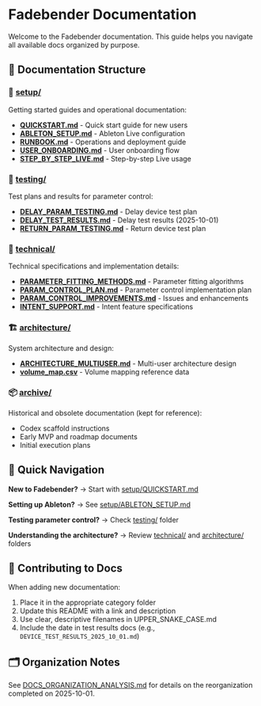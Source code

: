 # Fadebender Documentation

Welcome to the Fadebender documentation. This guide helps you navigate all available docs organized by purpose.

## 📂 Documentation Structure

### 🚀 [setup/](setup/)
Getting started guides and operational documentation:
- **[QUICKSTART.md](setup/QUICKSTART.md)** - Quick start guide for new users
- **[ABLETON_SETUP.md](setup/ABLETON_SETUP.md)** - Ableton Live configuration
- **[RUNBOOK.md](setup/RUNBOOK.md)** - Operations and deployment guide
- **[USER_ONBOARDING.md](setup/USER_ONBOARDING.md)** - User onboarding flow
- **[STEP_BY_STEP_LIVE.md](setup/STEP_BY_STEP_LIVE.md)** - Step-by-step Live usage

### 🧪 [testing/](testing/)
Test plans and results for parameter control:
- **[DELAY_PARAM_TESTING.md](testing/DELAY_PARAM_TESTING.md)** - Delay device test plan
- **[DELAY_TEST_RESULTS.md](testing/DELAY_TEST_RESULTS.md)** - Delay test results (2025-10-01)
- **[RETURN_PARAM_TESTING.md](testing/RETURN_PARAM_TESTING.md)** - Return device test plan

### 🔧 [technical/](technical/)
Technical specifications and implementation details:
- **[PARAMETER_FITTING_METHODS.md](technical/PARAMETER_FITTING_METHODS.md)** - Parameter fitting algorithms
- **[PARAM_CONTROL_PLAN.md](technical/PARAM_CONTROL_PLAN.md)** - Parameter control implementation plan
- **[PARAM_CONTROL_IMPROVEMENTS.md](technical/PARAM_CONTROL_IMPROVEMENTS.md)** - Issues and enhancements
- **[INTENT_SUPPORT.md](technical/INTENT_SUPPORT.md)** - Intent feature specifications

### 🏗️ [architecture/](architecture/)
System architecture and design:
- **[ARCHITECTURE_MULTIUSER.md](architecture/ARCHITECTURE_MULTIUSER.md)** - Multi-user architecture design
- **[volume_map.csv](architecture/volume_map.csv)** - Volume mapping reference data

### 📦 [archive/](archive/)
Historical and obsolete documentation (kept for reference):
- Codex scaffold instructions
- Early MVP and roadmap documents
- Initial execution plans

## 🎯 Quick Navigation

**New to Fadebender?**
→ Start with [setup/QUICKSTART.md](setup/QUICKSTART.md)

**Setting up Ableton?**
→ See [setup/ABLETON_SETUP.md](setup/ABLETON_SETUP.md)

**Testing parameter control?**
→ Check [testing/](testing/) folder

**Understanding the architecture?**
→ Review [technical/](technical/) and [architecture/](architecture/) folders

## 📝 Contributing to Docs

When adding new documentation:
1. Place it in the appropriate category folder
2. Update this README with a link and description
3. Use clear, descriptive filenames in UPPER_SNAKE_CASE.md
4. Include the date in test results docs (e.g., `DEVICE_TEST_RESULTS_2025_10_01.md`)

## 🗂️ Organization Notes

See [DOCS_ORGANIZATION_ANALYSIS.md](DOCS_ORGANIZATION_ANALYSIS.md) for details on the reorganization completed on 2025-10-01.
